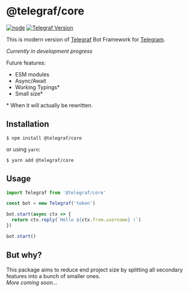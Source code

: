 # @telegraf/core

[![node](https://img.shields.io/node/v/telegraf-esm.svg?style=flat-square)](https://www.npmjs.com/package/@telegraf/core)
[![Telegraf Version](https://img.shields.io/badge/Telegraf-3.36.0-f36caf.svg?style=flat-square)](https://telegraf.js.org)

This is modern version of [Telegraf](https://telegraf.js.org) Bot Framework for [Telegram](https://telegram.org).  

*Currently in development progress*

Future features:
- ESM modules
- Async/Await
- Working Typings*
- Small size*

\* When it will actually be rewritten.
## Installation

```
$ npm install @telegraf/core
```
or using `yarn`:
```
$ yarn add @telegraf/core
```


## Usage

```js
import Telegraf from '@telegraf/core'

const bot = new Telegraf('token')

bot.start(async ctx => {
  return ctx.reply(`Hello ${ctx.from.username} !`)
})

bot.start()
```

## But why?

This package aims to reduce end project size by splitting all secondary features into a bunch of smaller ones.  
_More coming soon..._
